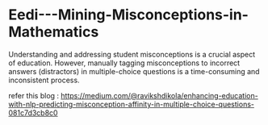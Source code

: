 # Eedi---Mining-Misconceptions-in-Mathematics
Understanding and addressing student misconceptions is a crucial aspect of education. However, manually tagging misconceptions to incorrect answers (distractors) in multiple-choice questions is a time-consuming and inconsistent process.

refer this blog  : https://medium.com/@ravikshdikola/enhancing-education-with-nlp-predicting-misconception-affinity-in-multiple-choice-questions-081c7d3cb8c0

